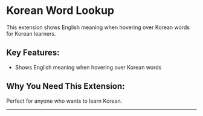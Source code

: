 # Korean Word Lookup

This extension shows English meaning when hovering over Korean words for Korean learners.

## Key Features:
- Shows English meaning when hovering over Korean words

## Why You Need This Extension:
Perfect for anyone who wants to learn Korean.

---


